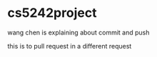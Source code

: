 # cs5242project

wang chen is explaining about commit and push


this is to pull request in a different request

